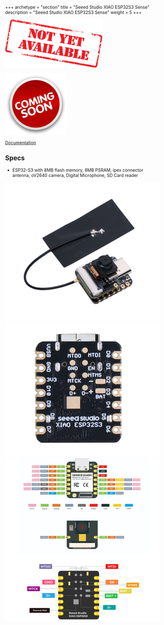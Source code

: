 +++
archetype = "section"
title = "Seeed Studio XIAO ESP32S3 Sense"
description =  "Seeed Studio XIAO ESP32S3 Sense"
weight = 5
+++

![image](notyet.png)

![image](soon.jpeg)

[Documentation](https://www.seeedstudio.com/XIAO-ESP32S3-Sense-p-5639.html)

## Specs
* ESP32-S3 with 8MB flash memory, 8MB PSRAM, ipex connector antenna, oV2640 camera, Digital Microphone, SD Card reader


![image](front.png?width=400px)
![image](back.png?width=400px)
![image](pinout.png?width=400px)

